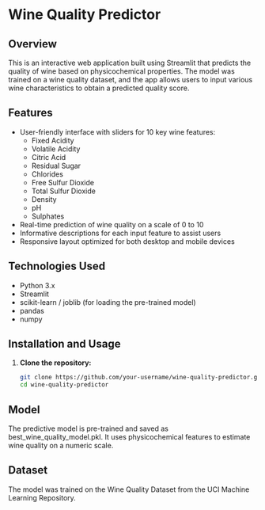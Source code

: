 # Wine Quality Predictor

## Overview
This is an interactive web application built using Streamlit that predicts the quality of wine based on physicochemical properties. The model was trained on a wine quality dataset, and the app allows users to input various wine characteristics to obtain a predicted quality score.

## Features
- User-friendly interface with sliders for 10 key wine features:
  - Fixed Acidity
  - Volatile Acidity
  - Citric Acid
  - Residual Sugar
  - Chlorides
  - Free Sulfur Dioxide
  - Total Sulfur Dioxide
  - Density
  - pH
  - Sulphates
- Real-time prediction of wine quality on a scale of 0 to 10
- Informative descriptions for each input feature to assist users
- Responsive layout optimized for both desktop and mobile devices

## Technologies Used
- Python 3.x
- Streamlit
- scikit-learn / joblib (for loading the pre-trained model)
- pandas
- numpy

## Installation and Usage

1. **Clone the repository:**

   ```bash
   git clone https://github.com/your-username/wine-quality-predictor.git
   cd wine-quality-predictor

## Model
The predictive model is pre-trained and saved as best_wine_quality_model.pkl. It uses physicochemical features to estimate wine quality on a numeric scale.

## Dataset
The model was trained on the Wine Quality Dataset from the UCI Machine Learning Repository.
